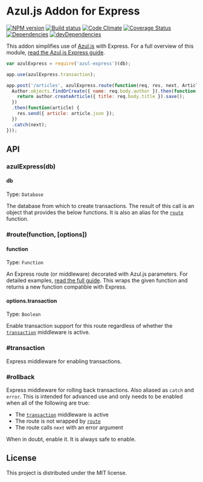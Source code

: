 # Azul.js Addon for Express

[![NPM version][npm-image]][npm-url] [![Build status][travis-image]][travis-url] [![Code Climate][codeclimate-image]][codeclimate-url] [![Coverage Status][coverage-image]][coverage-url] [![Dependencies][david-image]][david-url] [![devDependencies][david-dev-image]][david-dev-url]

This addon simplifies use of [Azul.js][azul] with Express. For a full overview
of this module, [read the Azul.js Express guide][azul-express].

```js
var azulExpress = require('azul-express')(db);

app.use(azulExpress.transaction);

app.post('/articles', azulExpress.route(function(req, res, next, Article, Author) {
  Author.objects.findOrCreate({ name: req.body.author }).then(function(author) {
    return author.createArticle({ title: req.body.title }).save();
  })
  .then(function(article) {
    res.send({ article: article.json });
  })
  .catch(next);
}));
```

## API

### azulExpress(db)

#### db

Type: `Database`

The database from which to create transactions. The result of this call is an
object that provides the below functions. It is also an alias for the
[`route`](#routefunction-options) function.

### #route(function, [options])

#### function

Type: `Function`

An Express route (or middleware) decorated with Azul.js parameters. For
detailed examples, [read the full guide][azul-express]. This wraps the given
function and returns a new function compatible with Express.

#### options.transaction

Type: `Boolean`

Enable transaction support for this route regardless of whether the
[`transaction`](#transaction) middleware is active.

### #transaction

Express middleware for enabling transactions.

### #rollback

Express middleware for rolling back transactions. Also aliased as `catch` and
`error`. This is intended for advanced use and only needs to be enabled when
all of the following are true:

 - The [`transaction`](#transaction) middleware is active
 - The route is not wrapped by [`route`](#routefunction-options)
 - The route calls `next` with an error argument

When in doubt, enable it. It is always safe to enable.

## License

This project is distributed under the MIT license.

[azul]: http://www.azuljs.com/
[azul-express]: http://www.azuljs.com/guides/express/

[travis-image]: http://img.shields.io/travis/wbyoung/azul-express.svg?style=flat
[travis-url]: http://travis-ci.org/wbyoung/azul-express
[npm-image]: http://img.shields.io/npm/v/azul-express.svg?style=flat
[npm-url]: https://npmjs.org/package/azul-express
[codeclimate-image]: http://img.shields.io/codeclimate/github/wbyoung/azul-express.svg?style=flat
[codeclimate-url]: https://codeclimate.com/github/wbyoung/azul-express
[coverage-image]: http://img.shields.io/coveralls/wbyoung/azul-express.svg?style=flat
[coverage-url]: https://coveralls.io/r/wbyoung/azul-express
[david-image]: http://img.shields.io/david/wbyoung/azul-express.svg?style=flat
[david-url]: https://david-dm.org/wbyoung/azul-express
[david-dev-image]: http://img.shields.io/david/dev/wbyoung/azul-express.svg?style=flat
[david-dev-url]: https://david-dm.org/wbyoung/azul-express#info=devDependencies

